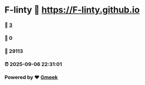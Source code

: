 # F-linty :link: https://F-linty.github.io 
### :page_facing_up: [3](https://F-linty.github.io/tag.html) 
### :speech_balloon: 0 
### :hibiscus: 29113 
### :alarm_clock: 2025-09-06 22:31:01 
### Powered by :heart: [Gmeek](https://github.com/Meekdai/Gmeek)

